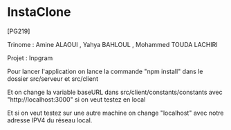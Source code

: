 # InstaClone
[PG219] 

Trinome : Amine ALAOUI , Yahya BAHLOUL , Mohammed TOUDA LACHIRI

Projet : Inpgram

Pour lancer l'application on lance la commande "npm install" 
dans le dossier src/serveur et src/client 

Et on change la variable baseURL dans src/client/constants/constants avec "http://localhost:3000" si on veut testez en local 

Et si on veut testez sur une autre machine on change "localhost" avec notre adresse IPV4 du réseau local.
